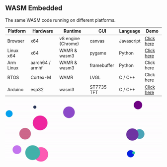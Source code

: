## WASM Embedded

The same WASM code running on different platforms.

| Platform  | Hardware        | Runtime            | GUI         | Language   | Demo                    |
| --------- | --------------- | ------------------ | ----------- | ---------- | ----------------------- |
| Browser   | x64             | v8 engine (Chrome) | canvas      | Javascript | [Click here](./browser) |
| Linux x64 | x64             | WAMR & wasm3       | pygame      | Python     | [Click here](./linux)   |
| Arm Linux | aarch64 / armhf | WAMR & wasm3       | framebuffer | Python     | Click here              |
| RTOS      | Cortex-M        | WAMR               | LVGL        | C / C++    | Click here              |
| Arduino   | esp32           | wasm3              | ST7735 TFT  | C / C++    | [Click here](./arduino) |



![](demo.gif)
